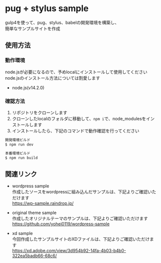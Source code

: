 pug + stylus sample
====

gulp4を使って、pug、stylus、babelの開発環境を構築し、  
簡単なサンプルサイトを作成  
  
## 使用方法
### 動作環境
node.jsが必要になるので、予めlocalにインストールして使用してください  
node.jsのインストール方法については割愛します  
- node.js(v14.2.0)
### 確認方法
1. リポジトリをクローンします  
1. クローンしたlocalのフォルダに移動して、`npm i`で、node_modulesをインストールします  
1. インストールしたら、下記のコマンドで動作確認を行ってください
```php
開発環境ビルド
$ npm run dev

本番環境ビルド
$ npm run build
```
## 関連リンク
- wordpress sample  
作成したソースをwordpressに組み込んだサンプルは、下記よりご確認いただけます  
  https://wp-sample.raindrop.jp/  

- original theme sample  
作成したオリジナルテーマのサンプルは、下記よりご確認いただけます  
  https://github.com/yohei0119/wordpress-sample

- xd sample  
今回作成したサンプルサイトのXDファイルは、下記よりご確認いただけます  
  https://xd.adobe.com/view/3d954b92-14fa-4b03-b4b0-322ea5badb66-68c6/